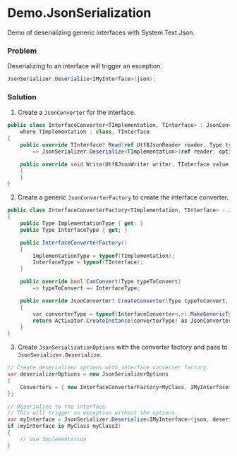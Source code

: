 # Demo.JsonSerialization

Demo of deserializing generic interfaces with System.Text.Json.

### Problem

Deserializing to an interface will trigger an exception.

```csharp
JsonSerializer.Deserialize<IMyInterface>(json);
```

### Solution

1. Create a `JsonConverter` for the interface.

```csharp
public class InterfaceConverter<TImplementation, TInterface> : JsonConverter<TInterface>
    where TImplementation : class, TInterface
{
    public override TInterface? Read(ref Utf8JsonReader reader, Type typeToConvert, JsonSerializerOptions options)
        => JsonSerializer.Deserialize<TImplementation>(ref reader, options);

    public override void Write(Utf8JsonWriter writer, TInterface value, JsonSerializerOptions options)
    {
    }
}
```

2. Create a generic `JsonConverterFactory` to create the interface converter.

```csharp
public class InterfaceConverterFactory<TImplementation, TInterface> : JsonConverterFactory
{
    public Type ImplementationType { get; }
    public Type InterfaceType { get; }

    public InterfaceConverterFactory()
    {
        ImplementationType = typeof(TImplementation);
        InterfaceType = typeof(TInterface);
    }

    public override bool CanConvert(Type typeToConvert)
        => typeToConvert == InterfaceType;

    public override JsonConverter? CreateConverter(Type typeToConvert, JsonSerializerOptions options)
    {
        var converterType = typeof(InterfaceConverter<,>).MakeGenericType(ImplementationType, InterfaceType);
        return Activator.CreateInstance(converterType) as JsonConverter;
    }
}
```

3. Create `JsonSerializationOptions` with the converter factory and pass to `JsonSerializer.Deserialize`.

```csharp
// Create deserializer options with interface converter factory.
var deserializerOptions = new JsonSerializerOptions
{
    Converters = { new InterfaceConverterFactory<MyClass, IMyInterface>() }
};

// Deserialize to the interface.
// This will trigger an exception without the options.
var myInterface = JsonSerializer.Deserialize<IMyInterface>(json, deserializerOptions);
if (myInterface is MyClass myClass2)
{
    // Use Implementation
}
```
